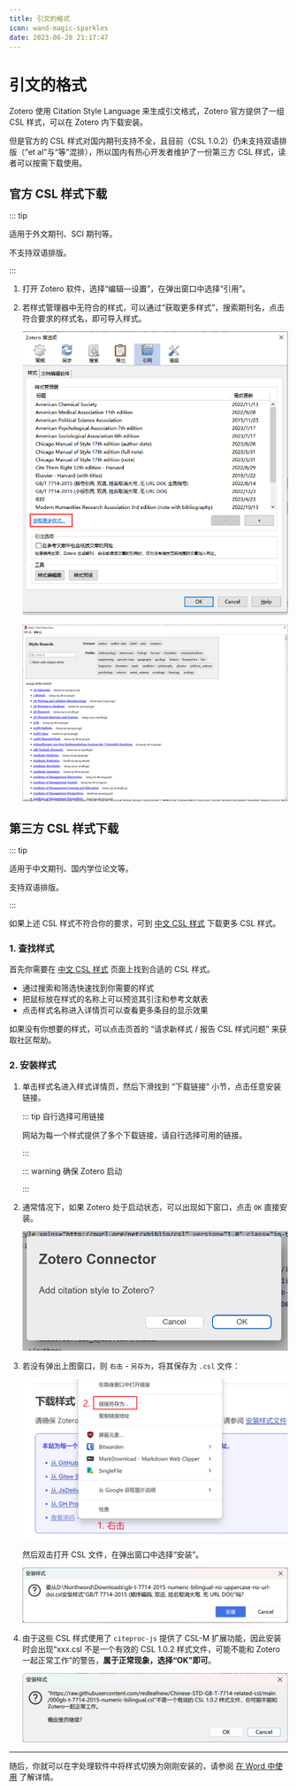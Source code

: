 ```yaml
---
title: 引文的格式
icon: wand-magic-sparkles
date: 2023-06-28 21:17:47
---
```


# 引文的格式

Zotero 使用 Citation Style Language 来生成引文格式，Zotero 官方提供了一组 CSL 样式，可以在 Zotero 内下载安装。

但是官方的 CSL 样式对国内期刊支持不全，且目前（CSL 1.0.2）仍未支持双语排版（“et al”与“等”混排），所以国内有热心开发者维护了一份第三方 CSL 样式，读者可以按需下载使用。

## 官方 CSL 样式下载

::: tip

适用于外文期刊、SCI 期刊等。

不支持双语排版。

:::

1. 打开 Zotero 软件，选择“编辑—设置”，在弹出窗口中选择“引用”。

   <!-- ![引文格式管理](../assets/images/image-zotero-引文格式管理.png) -->

2. 若样式管理器中无符合的样式，可以通过“获取更多样式”，搜索期刊名，点击符合要求的样式名，即可导入样式。

   ![获取更多引文格式](../assets/images/image-zotero-获取更多引文格式.png)

   ![官方引文格式下载](../assets/images/image-zotero-官方引文格式.png)

## 第三方 CSL 样式下载

::: tip

适用于中文期刊、国内学位论文等。

支持双语排版。

:::

如果上述 CSL 样式不符合你的要求，可到 [中文 CSL 样式](https://zotero-chinese.com/styles) 下载更多 CSL 样式。

### 1. 查找样式

首先你需要在 [中文 CSL 样式](https://zotero-chinese.com/styles) 页面上找到合适的 CSL 样式。

- 通过搜索和筛选快速找到你需要的样式
- 把鼠标放在样式的名称上可以预览其引注和参考文献表
- 点击样式名称进入详情页可以查看更多条目的显示效果

如果没有你想要的样式，可以点击页首的 “请求新样式 / 报告 CSL 样式问题” 来获取社区帮助。

### 2. 安装样式

1.  单击样式名进入样式详情页，然后下滑找到 “下载链接” 小节，点击任意安装链接。

    ::: tip 自行选择可用链接

    网站为每一个样式提供了多个下载链接，请自行选择可用的链接。

    :::

    ::: warning 确保 Zotero 启动

    :::

2.  通常情况下，如果 Zotero 处于启动状态，可以出现如下窗口，点击 `OK` 直接安装。

    ![确认安装引文格式](../assets/images/image-zotero-从connector添加csl样式.png)

3.  若没有弹出上图窗口，则 `右击` - `另存为`，将其保存为 `.csl` 文件：

    ![另存为csl文件](../assets/images/image-另存为csl文件.png)

    然后双击打开 CSL 文件，在弹出窗口中选择“安装”。

    ![从文件安装csl样式](../assets/images/image-zotero-从文件安装csl样式.png)

4.  由于这些 CSL 样式使用了 `citeproc-js` 提供了 CSL-M 扩展功能，因此安装时会出现“xxx.csl 不是一个有效的 CSL 1.0.2 样式文件，可能不能和 Zotero 一起正常工作”的警告，**属于正常现象，选择“OK”即可**。

    ![安装引文格式 不是有效csl警告](../assets/images/image-安装引文格式-不是有效csl警告.png)

---

随后，你就可以在字处理软件中将样式切换为刚刚安装的，请参阅 [在 Word 中使用](./ms-word-plugin.md) 了解详情。
